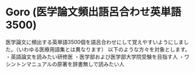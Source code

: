 # Goro (医学論文頻出語呂合わせ英単語3500)

医学論文に頻出する英単語3500個を語呂合わせにして覚えやすいようにしました。（いわゆる医療用語集とは異なります）
以下のような方々を対象とします。
・英語論文を読みたい研修医
・医学部および医学部大学院受験を目指す人
・ワシントンマニュアルの原著を辞書無しで読みたい人

